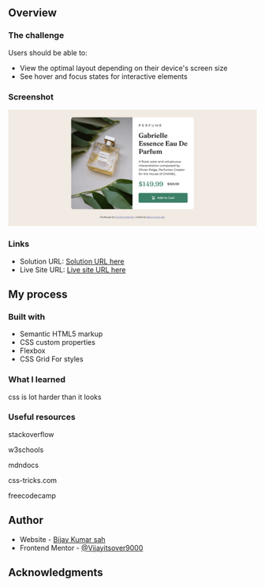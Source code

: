 ## Overview

### The challenge

Users should be able to:

- View the optimal layout depending on their device's screen size
- See hover and focus states for interactive elements

### Screenshot

  <a href="https://www.dailyrandomphoto.com/p/2022/2022-12-27/"><img src="./screenshotvj.png" width="600px"></a>




### Links

- Solution URL: [Solution URL here](https://github.com/Vijayitsover9000/product-preview-card-component)
- Live Site URL: [Live site URL here](https://vijayitsover9000.github.io/product-preview-card-component/)

## My process

### Built with

- Semantic HTML5 markup
- CSS custom properties
- Flexbox
- CSS Grid
 For styles



### What I learned
css is lot harder than it looks


### Useful resources
stackoverflow

w3schools

mdndocs

css-tricks.com

freecodecamp


## Author

- Website - [Bijay Kumar sah](https://vijayitsover9000.github.io/Vijayitsover9000/)
- Frontend Mentor - [@Vijayitsover9000](https://www.frontendmentor.io/profile/yourusername)


## Acknowledgments


